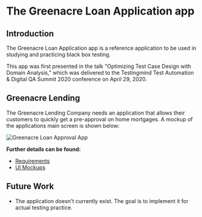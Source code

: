 # The Greenacre Loan Application app

## Introduction

The Greenacre Loan Application app is a reference application to be used in studying and practicing black box testing.

This app was first presented in the talk "Optimizing Test Case Design with Domain Analysis," which was delivered to the Testingmind Test Automation & Digital QA Summit 2020 conference on April 29, 2020.

## Greenacre Lending

The Greenacre Lending Company needs an application that allows their customers to quickly get a pre-approval on home mortgages. A mockup of the applications main screen is shown below:

![Greenacre Loan Approval App](C:\Users\pjday\OneDrive\Documents\projects\greenacre-loan-app\docs\images\greenacre-desktop.png)

**Further details can be found:**

* [Requirements](./docs/requirements/requirements.md)
* [UI Mockups](./docs/requirements/ui-mockups.md)

## Future Work

* The application doesn't currently exist. The goal is to implement it for actual testing practice.